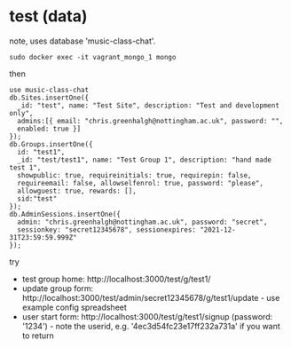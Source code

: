 # test (data)

note, uses database 'music-class-chat'.

```
sudo docker exec -it vagrant_mongo_1 mongo
```
then
```
use music-class-chat
db.Sites.insertOne({
  _id: "test", name: "Test Site", description: "Test and development only",
  admins:[{ email: "chris.greenhalgh@nottingham.ac.uk", password: "",
  enabled: true }]
});
db.Groups.insertOne({
  id: "test1",
  _id: "test/test1", name: "Test Group 1", description: "hand made test 1",
  showpublic: true, requireinitials: true, requirepin: false, 
  requireemail: false, allowselfenrol: true, password: "please", 
  allowguest: true, rewards: [], 
  sid:"test"
});
db.AdminSessions.insertOne({
  admin: "chris.greenhalgh@nottingham.ac.uk", password: "secret",
  sessionkey: "secret12345678", sessionexpires: "2021-12-31T23:59:59.999Z"
});
```

try
- test group home: http://localhost:3000/test/g/test1/
- update group form: http://localhost:3000/test/admin/secret12345678/g/test1/update - use example config spreadsheet
- user start form: http://localhost:3000/test/g/test1/signup (password: '1234') - note the userid, e.g. '4ec3d54fc23e17ff232a731a' if you want to return




